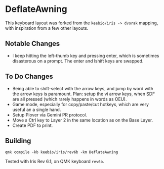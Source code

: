 # DeflateAwning

This keyboard layout was forked from the `keebio/iris -> dvorak` mapping, with inspiration from a few other layouts.

## Notable Changes
* I keep hitting the left-thumb key and pressing enter, which is sometimes disasterous on a prompt. The enter and lshift keys are swapped.

## To Do Changes
* Being able to shift-select with the arrow keys, and jump by word with the arrow keys is paramount. Plan: setup the vi arrow keys, when SDF are all pressed (which rarely happens in words as OEU).
* Game mode, especially for copy/paste/cut hotkeys, which are very useful an a single hand.
* Setup Plover via Gemini PR protocol.
* Move a Ctrl key to Layer 2 in the same location as on the Base Layer.
* Create PDF to print.

## Building

```
qmk compile -kb keebio/iris/rev6b -km DeflateAwning
```

Tested with Iris Rev 6.1, on QMK keyboard `rev6b`.
